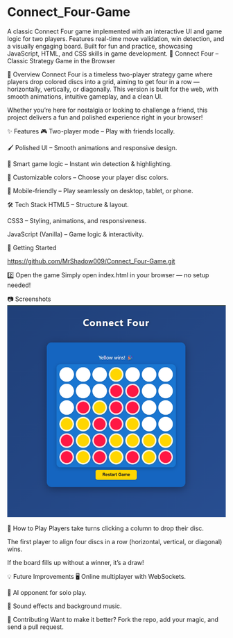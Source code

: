 # Connect_Four-Game
A classic Connect Four game implemented with an interactive UI and game logic for two players. Features real-time move validation, win detection, and a visually engaging board. Built for fun and practice, showcasing JavaScript, HTML, and CSS skills in game development.
🎯 Connect Four – Classic Strategy Game in the Browser

📌 Overview
Connect Four is a timeless two-player strategy game where players drop colored discs into a grid, aiming to get four in a row — horizontally, vertically, or diagonally. This version is built for the web, with smooth animations, intuitive gameplay, and a clean UI.

Whether you’re here for nostalgia or looking to challenge a friend, this project delivers a fun and polished experience right in your browser!

✨ Features
🎮 Two-player mode – Play with friends locally.

🖌 Polished UI – Smooth animations and responsive design.

🧠 Smart game logic – Instant win detection & highlighting.

🎨 Customizable colors – Choose your player disc colors.

📱 Mobile-friendly – Play seamlessly on desktop, tablet, or phone.

🛠 Tech Stack
HTML5 – Structure & layout.

CSS3 – Styling, animations, and responsiveness.

JavaScript (Vanilla) – Game logic & interactivity.

🚀 Getting Started

https://github.com/MrShadow009/Connect_Four-Game.git

2️⃣ Open the game
Simply open index.html in your browser — no setup needed!

📷 Screenshots
![Gameplay Screenshot](con4.png)

🎯 How to Play
Players take turns clicking a column to drop their disc.

The first player to align four discs in a row (horizontal, vertical, or diagonal) wins.

If the board fills up without a winner, it’s a draw!

💡 Future Improvements
🖥 Online multiplayer with WebSockets.

🤖 AI opponent for solo play.

🎵 Sound effects and background music.

🤝 Contributing
Want to make it better? Fork the repo, add your magic, and send a pull request.

